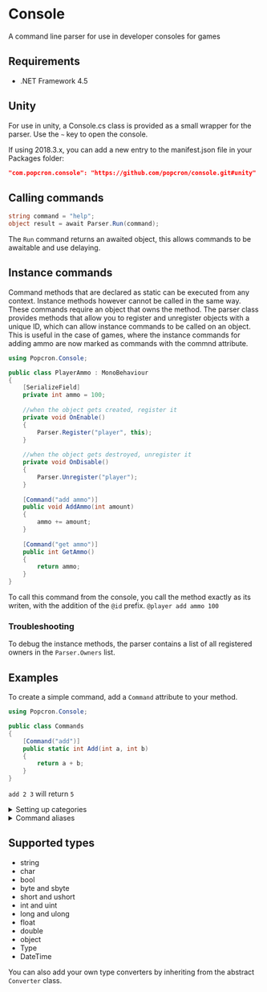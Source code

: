 # Console
A command line parser for use in developer consoles for games

## Requirements
- .NET Framework 4.5

## Unity
For use in unity, a Console.cs class is provided as a small wrapper for the parser. Use the `~` key to open the console.

If using 2018.3.x, you can add a new entry to the manifest.json file in your Packages folder:
```json
"com.popcron.console": "https://github.com/popcron/console.git#unity"
```

## Calling commands
```cs
string command = "help";
object result = await Parser.Run(command);
```

The `Run` command returns an awaited object, this allows commands to be awaitable and use delaying.

## Instance commands
Command methods that are declared as static can be executed from any context. Instance methods however cannot be called in the same way. These commands require an object that owns the method. The parser class provides methods that allow you to register and unregister objects with a unique ID, which can allow instance commands to be called on an object. This is useful in the case of games, where the instance commands for adding ammo are now marked as commands with the commnd attribute.

```cs
using Popcron.Console;

public class PlayerAmmo : MonoBehaviour
{
    [SerializeField]
    private int ammo = 100;
    
    //when the object gets created, register it
    private void OnEnable()
    {
        Parser.Register("player", this);
    }
    
    //when the object gets destroyed, unregister it
    private void OnDisable()
    {
        Parser.Unregister("player");
    }
    
    [Command("add ammo")]
    public void AddAmmo(int amount)
    {
        ammo += amount;
    }
    
    [Command("get ammo")]
    public int GetAmmo()
    {
        return ammo;
    }
}
```

To call this command from the console, you call the method exactly as its writen, with the addition of the `@id` prefix.
`@player add ammo 100`

### Troubleshooting
To debug the instance methods, the parser contains a list of all registered owners in the `Parser.Owners` list.

## Examples
To create a simple command, add a `Command` attribute to your method.

```cs
using Popcron.Console;

public class Commands
{
    [Command("add")]
    public static int Add(int a, int b)
    {
        return a + b;
    }
}
```
`add 2 3` will return `5`

<details>
    <summary>Setting up categories</summary>
    
Categories arent necessary, but they allow you to categorize commands into a list which can be retrieved using `Parser.Categories`. To add categories, add a `Category` attribute to the class itself. This is primarely useful when listing all of the commands using `help`.
```cs
using Popcron.Console;

[Category("Default commands")]
public class Commands
{
    [Command("add")]
    public static int Add(int a, int b)
    {
        return a + b;
    }
}
```
</details>

<details>
    <summary>Command aliases</summary>
    
Commands can have multiple aliases. To give a command another calling name, add the `Alias` attribute
```cs
using Popcron.Console;

[Category("Default commands")]
public class Commands
{
    [Alias("+")]
    [Command("add")]
    public static int Add(int a, int b)
    {
        return a + b;
    }
}
```
`+ 2 3` will return `5`

`add 7 -2` will return `5`
</details>

## Supported types
- string
- char
- bool
- byte and sbyte
- short and ushort
- int and uint
- long and ulong
- float
- double
- object
- Type
- DateTime

You can also add your own type converters by inheriting from the abstract `Converter` class.
